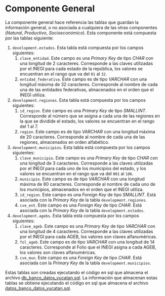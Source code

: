# Componente General

La componente general hace referencia las tablas que guardan la información general, o no asociada a cualquiera de las otras componentes (_Natural_, _Productivo_, _Socioeconómico_). Esta componente está compuesta por las tablas siguiente:
1. `development.estados`. Esta tabla está compuesta por los campos siguientes:
    1. `clave_entidad`. Este campo es una _Primary Key_ de tipo _CHAR_ con una longitud de 2 caracteres. Corresponde a las claves utilizadas por el INEGI para cada estado de la república, los valores se encuentran en el rango que va del `01` al `32`.
    2. `entidad_federativa`. Este campo es de tipo _VARCHAR_ con una longitud máxima de 32 caracteres. Corresponde al nombre de cada una de las entidades federativas, almacenados en el orden que el INEGI utiliza.
2. `development.regiones`. Esta tabla está compuesta por los campos siguientes:
    1. `id_region`. Este campo es una _Primary Key_ de tipo _SMALLINT_. Corresponde al número que se asigna a cada una de las regiones en la que se dividide el estado, los valores se encuentran en el rango del $1$ al $7$.
    2. `region`. Este campo es de tipo _VARCHAR_ con una longitud máxima de 20 caracteres. Corresponde al nombre de cada una de las regiones, almacenados en orden alfabético.
3. `development.municipios`. Esta tabla está compuesta por los campos siguientes:
    1. `clave_municipio`. Este campo es una _Primary Key_ de tipo _CHAR_ con una longitud de 3 caracteres. Corresponde a las claves utilizadas por el INEGI para cada uno de los municipios del estado, y los valores se encuentran en el rango que va del `001` al `106`. 
    2. `municipio`. Este campo es de tipo _VARCHAR_ con una longitud máxima de 80 caracteres. Corresponde al nombre de cada uno de los municipios, almacenados en el orden que el INEGI utiliza.
    3. `id_region`. Este campo es una _Foreign Key_ de tipo _SMALLINT_. Está asociada con la _Primary Key_ de la tabla `development.regiones`.
    4. `cve_ent`. Este campo es una _Foreign Key_ de tipo _CHAR_. Está asociada con la _Primary Key_ de la tabla `development.estados`.
4. `development.agebs`. Esta tabla está compuesta por los campos siguientes:
    1. `clave_ageb`. Este campo es una _Primary Key_ de tipo _VARCHAR_ con una longitud de 4 caracteres. Corresponde a las claves utilizadas por el INEGI para cada AGEB, los valores son claves alfanuméricas.
    2. `fol_ageb`. Este campo es de tipo _VARCHAR_ con una longitud de 14 caracteres. Corresponde al Folio que el INEGI asigna a cada AGEB, los valores son claves alfanuméricas.
    3. `cve_mun`. Este campo es una _Foreign Key_ de tipo _CHAR_. Está asociada con la _Primary Key_ de la tabla `development.municipios`.

Estas tablas son creadas ejecutando el código en sql que almacena el archivo [db_banco_datos_yucatan.sql](db_banco_datos_yucatan.sql). La información que almacenan estas tablas se obtiene ejecutando el código en sql que almacena el archivo [datos_banco_datos_yucatan.sql](datos_banco_datos_yucatan.sql).
